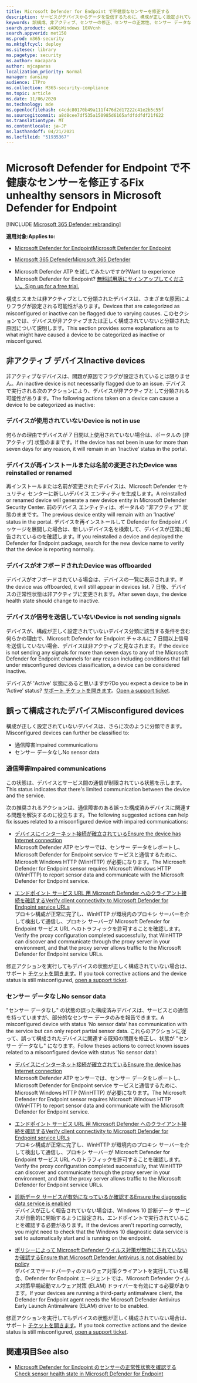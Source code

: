 ```yaml
---
title: Microsoft Defender for Endpoint で不健康なセンサーを修正する
description: サービスがデバイスからデータを受信するために、構成が正しく設定されていないか非アクティブとして報告されているデバイス センサーを修正します。
keywords: 誤構成、非アクティブ、センサーの修正、センサーの正常性、センサー データなし、センサー データ、通信障害、通信障害
search.product: eADQiWindows 10XVcnh
search.appverid: met150
ms.prod: m365-security
ms.mktglfcycl: deploy
ms.sitesec: library
ms.pagetype: security
ms.author: macapara
author: mjcaparas
localization_priority: Normal
manager: dansimp
audience: ITPro
ms.collection: M365-security-compliance
ms.topic: article
ms.date: 11/06/2020
ms.technology: mde
ms.openlocfilehash: c4cdc80170b49a111f476d2d17222c41e2b5c55f
ms.sourcegitcommit: a8d8cee7df535a150985d6165afdfddfdf21f622
ms.translationtype: MT
ms.contentlocale: ja-JP
ms.lasthandoff: 04/21/2021
ms.locfileid: "51935367"
---
```

# <a name="fix-unhealthy-sensors-in-microsoft-defender-for-endpoint"></a><span data-ttu-id="ef029-104">Microsoft Defender for Endpoint で不健康なセンサーを修正する</span><span class="sxs-lookup"><span data-stu-id="ef029-104">Fix unhealthy sensors in Microsoft Defender for Endpoint</span></span>

[!INCLUDE [Microsoft 365 Defender rebranding](../../includes/microsoft-defender.md)]

<span data-ttu-id="ef029-105">**適用対象:**</span><span class="sxs-lookup"><span data-stu-id="ef029-105">**Applies to:**</span></span>
- [<span data-ttu-id="ef029-106">Microsoft Defender for Endpoint</span><span class="sxs-lookup"><span data-stu-id="ef029-106">Microsoft Defender for Endpoint</span></span>](https://go.microsoft.com/fwlink/?linkid=2154037)
- [<span data-ttu-id="ef029-107">Microsoft 365 Defender</span><span class="sxs-lookup"><span data-stu-id="ef029-107">Microsoft 365 Defender</span></span>](https://go.microsoft.com/fwlink/?linkid=2118804)

- <span data-ttu-id="ef029-108">Microsoft Defender ATP を試してみたいですか?</span><span class="sxs-lookup"><span data-stu-id="ef029-108">Want to experience Microsoft Defender for Endpoint?</span></span> [<span data-ttu-id="ef029-109">無料試用版にサインアップしてください。</span><span class="sxs-lookup"><span data-stu-id="ef029-109">Sign up for a free trial.</span></span>](https://www.microsoft.com/microsoft-365/windows/microsoft-defender-atp?ocid=docs-wdatp-fixsensor-abovefoldlink)

<span data-ttu-id="ef029-110">構成ミスまたは非アクティブとして分類されたデバイスは、さまざまな原因によりフラグが設定される可能性があります。</span><span class="sxs-lookup"><span data-stu-id="ef029-110">Devices that are categorized as misconfigured or inactive can be flagged due to varying causes.</span></span> <span data-ttu-id="ef029-111">このセクションでは、デバイスが非アクティブまたは正しく構成されていないと分類された原因について説明します。</span><span class="sxs-lookup"><span data-stu-id="ef029-111">This section provides some explanations as to what might have caused a device to be categorized as inactive or misconfigured.</span></span>

## <a name="inactive-devices"></a><span data-ttu-id="ef029-112">非アクティブ デバイス</span><span class="sxs-lookup"><span data-stu-id="ef029-112">Inactive devices</span></span>

<span data-ttu-id="ef029-113">非アクティブなデバイスは、問題が原因でフラグが設定されているとは限りません。</span><span class="sxs-lookup"><span data-stu-id="ef029-113">An inactive device is not necessarily flagged due to an issue.</span></span> <span data-ttu-id="ef029-114">デバイスで実行される次のアクションにより、デバイスが非アクティブとして分類される可能性があります。</span><span class="sxs-lookup"><span data-stu-id="ef029-114">The following actions taken on a device can cause a device to be categorized as inactive:</span></span>

### <a name="device-is-not-in-use"></a><span data-ttu-id="ef029-115">デバイスが使用されていない</span><span class="sxs-lookup"><span data-stu-id="ef029-115">Device is not in use</span></span>

<span data-ttu-id="ef029-116">何らかの理由でデバイスが 7 日間以上使用されていない場合は、ポータルの [非アクティブ] 状態のままです。</span><span class="sxs-lookup"><span data-stu-id="ef029-116">If the device has not been in use for more than seven days for any reason, it will remain in an ‘Inactive’ status in the portal.</span></span>

### <a name="device-was-reinstalled-or-renamed"></a><span data-ttu-id="ef029-117">デバイスが再インストールまたは名前の変更された</span><span class="sxs-lookup"><span data-stu-id="ef029-117">Device was reinstalled or renamed</span></span>
<span data-ttu-id="ef029-118">再インストールまたは名前が変更されたデバイスは、Microsoft Defender セキュリティ センターに新しいデバイス エンティティを生成します。</span><span class="sxs-lookup"><span data-stu-id="ef029-118">A reinstalled or renamed device will generate a new device entity in Microsoft Defender Security Center.</span></span> <span data-ttu-id="ef029-119">前のデバイス エンティティは、ポータルの "非アクティブ" 状態のままです。</span><span class="sxs-lookup"><span data-stu-id="ef029-119">The previous device entity will remain with an ‘Inactive’ status in the portal.</span></span> <span data-ttu-id="ef029-120">デバイスを再インストールして Defender for Endpoint パッケージを展開した場合は、新しいデバイス名を検索して、デバイスが正常に報告されているのを確認します。</span><span class="sxs-lookup"><span data-stu-id="ef029-120">If you reinstalled a device and deployed the Defender for Endpoint package, search for the new device name to verify that the device is reporting normally.</span></span>

### <a name="device-was-offboarded"></a><span data-ttu-id="ef029-121">デバイスがオフボードされた</span><span class="sxs-lookup"><span data-stu-id="ef029-121">Device was offboarded</span></span>
<span data-ttu-id="ef029-122">デバイスがオフボードされている場合は、デバイスの一覧に表示されます。</span><span class="sxs-lookup"><span data-stu-id="ef029-122">If the device was offboarded, it will still appear in devices list.</span></span> <span data-ttu-id="ef029-123">7 日後、デバイスの正常性状態は非アクティブに変更されます。</span><span class="sxs-lookup"><span data-stu-id="ef029-123">After seven days, the device health state should change to inactive.</span></span>

### <a name="device-is-not-sending-signals"></a><span data-ttu-id="ef029-124">デバイスが信号を送信していない</span><span class="sxs-lookup"><span data-stu-id="ef029-124">Device is not sending signals</span></span>
<span data-ttu-id="ef029-125">デバイスが、構成が正しく設定されていないデバイス分類に該当する条件を含む何らかの理由で、Microsoft Defender for Endpoint チャネルに 7 日間以上信号を送信していない場合、デバイスは非アクティブと見なされます。</span><span class="sxs-lookup"><span data-stu-id="ef029-125">If the device is not sending any signals for more than seven days to any of the Microsoft Defender for Endpoint channels for any reason including conditions that fall under misconfigured devices classification, a device can be considered inactive.</span></span> 

<span data-ttu-id="ef029-126">デバイスが 'Active' 状態にあると思いますか?</span><span class="sxs-lookup"><span data-stu-id="ef029-126">Do you expect a device to be in ‘Active’ status?</span></span> <span data-ttu-id="ef029-127">[サポート チケットを開きます](https://support.microsoft.com/getsupport?wf=0&tenant=ClassicCommercial&oaspworkflow=start_1.0.0.0&locale=en-us&supportregion=en-us&pesid=16055&ccsid=636206786382823561)。</span><span class="sxs-lookup"><span data-stu-id="ef029-127">[Open a support ticket](https://support.microsoft.com/getsupport?wf=0&tenant=ClassicCommercial&oaspworkflow=start_1.0.0.0&locale=en-us&supportregion=en-us&pesid=16055&ccsid=636206786382823561).</span></span>

## <a name="misconfigured-devices"></a><span data-ttu-id="ef029-128">誤って構成されたデバイス</span><span class="sxs-lookup"><span data-stu-id="ef029-128">Misconfigured devices</span></span>
<span data-ttu-id="ef029-129">構成が正しく設定されていないデバイスは、さらに次のように分類できます。</span><span class="sxs-lookup"><span data-stu-id="ef029-129">Misconfigured devices can further be classified to:</span></span>
- <span data-ttu-id="ef029-130">通信障害</span><span class="sxs-lookup"><span data-stu-id="ef029-130">Impaired communications</span></span>
- <span data-ttu-id="ef029-131">センサー データなし</span><span class="sxs-lookup"><span data-stu-id="ef029-131">No sensor data</span></span>

### <a name="impaired-communications"></a><span data-ttu-id="ef029-132">通信障害</span><span class="sxs-lookup"><span data-stu-id="ef029-132">Impaired communications</span></span>
<span data-ttu-id="ef029-133">この状態は、デバイスとサービス間の通信が制限されている状態を示します。</span><span class="sxs-lookup"><span data-stu-id="ef029-133">This status indicates that there's limited communication between the device and the service.</span></span>

<span data-ttu-id="ef029-134">次の推奨されるアクションは、通信障害のある誤った構成済みデバイスに関連する問題を解決するのに役立ちます。</span><span class="sxs-lookup"><span data-stu-id="ef029-134">The following suggested actions can help fix issues related to a misconfigured device with impaired communications:</span></span>

- [<span data-ttu-id="ef029-135">デバイスにインターネット接続が確立されている</span><span class="sxs-lookup"><span data-stu-id="ef029-135">Ensure the device has Internet connection</span></span>](troubleshoot-onboarding.md#troubleshoot-onboarding-issues-on-the-device)</br>
  <span data-ttu-id="ef029-136">Microsoft Defender ATP センサーでは、センサー データをレポートし、Microsoft Defender for Endpoint service サービスと通信するために、Microsoft Windows HTTP (WinHTTP) が必要になります。</span><span class="sxs-lookup"><span data-stu-id="ef029-136">The Microsoft Defender for Endpoint sensor requires Microsoft Windows HTTP (WinHTTP) to report sensor data and communicate with the Microsoft Defender for Endpoint service.</span></span>

- [<span data-ttu-id="ef029-137">エンドポイント サービス URL 用 Microsoft Defender へのクライアント接続を確認する</span><span class="sxs-lookup"><span data-stu-id="ef029-137">Verify client connectivity to Microsoft Defender for Endpoint service URLs</span></span>](configure-proxy-internet.md#verify-client-connectivity-to-microsoft-defender-for-endpoint-service-urls)</br>
  <span data-ttu-id="ef029-138">プロキシ構成が正常に完了し、WinHTTP が環境内のプロキシ サーバーを介して検出して通信し、プロキシ サーバーが Microsoft Defender for Endpoint サービス URL へのトラフィックを許可することを確認します。</span><span class="sxs-lookup"><span data-stu-id="ef029-138">Verify the proxy configuration completed successfully, that WinHTTP can discover and communicate through the proxy server in your environment, and that the proxy server allows traffic to the Microsoft Defender for Endpoint service URLs.</span></span>

<span data-ttu-id="ef029-139">修正アクションを実行してもデバイスの状態が正しく構成されていない場合は、サポート [チケットを開きます](https://go.microsoft.com/fwlink/?LinkID=761093&clcid=0x409)。</span><span class="sxs-lookup"><span data-stu-id="ef029-139">If you took corrective actions and the device status is still misconfigured, [open a support ticket](https://go.microsoft.com/fwlink/?LinkID=761093&clcid=0x409).</span></span>

### <a name="no-sensor-data"></a><span data-ttu-id="ef029-140">センサー データなし</span><span class="sxs-lookup"><span data-stu-id="ef029-140">No sensor data</span></span>
<span data-ttu-id="ef029-141">"センサー データなし" の状態の誤った構成済みデバイスは、サービスとの通信を持っていますが、部分的なセンサー データのみを報告できます。</span><span class="sxs-lookup"><span data-stu-id="ef029-141">A misconfigured device with status ‘No sensor data’ has communication with the service but can only report partial sensor data.</span></span>
<span data-ttu-id="ef029-142">これらのアクションに従って、誤って構成されたデバイスに関連する既知の問題を修正し、状態が "センサー データなし" になります。</span><span class="sxs-lookup"><span data-stu-id="ef029-142">Follow theses actions to correct known issues related to a misconfigured device with status ‘No sensor data’:</span></span>

- [<span data-ttu-id="ef029-143">デバイスにインターネット接続が確立されている</span><span class="sxs-lookup"><span data-stu-id="ef029-143">Ensure the device has Internet connection</span></span>](troubleshoot-onboarding.md#troubleshoot-onboarding-issues-on-the-device)</br>
  <span data-ttu-id="ef029-144">Microsoft Defender ATP センサーでは、センサー データをレポートし、Microsoft Defender for Endpoint service サービスと通信するために、Microsoft Windows HTTP (WinHTTP) が必要になります。</span><span class="sxs-lookup"><span data-stu-id="ef029-144">The Microsoft Defender for Endpoint sensor requires Microsoft Windows HTTP (WinHTTP) to report sensor data and communicate with the Microsoft Defender for Endpoint service.</span></span>

- [<span data-ttu-id="ef029-145">エンドポイント サービス URL 用 Microsoft Defender へのクライアント接続を確認する</span><span class="sxs-lookup"><span data-stu-id="ef029-145">Verify client connectivity to Microsoft Defender for Endpoint service URLs</span></span>](configure-proxy-internet.md#verify-client-connectivity-to-microsoft-defender-for-endpoint-service-urls)</br>
  <span data-ttu-id="ef029-146">プロキシ構成が正常に完了し、WinHTTP が環境内のプロキシ サーバーを介して検出して通信し、プロキシ サーバーが Microsoft Defender for Endpoint サービス URL へのトラフィックを許可することを確認します。</span><span class="sxs-lookup"><span data-stu-id="ef029-146">Verify the proxy configuration completed successfully, that WinHTTP can discover and communicate through the proxy server in your environment, and that the proxy server allows traffic to the Microsoft Defender for Endpoint service URLs.</span></span>

- [<span data-ttu-id="ef029-147">診断データ サービスが有効になっているか確認する</span><span class="sxs-lookup"><span data-stu-id="ef029-147">Ensure the diagnostic data service is enabled</span></span>](troubleshoot-onboarding.md#ensure-the-diagnostics-service-is-enabled)</br>
<span data-ttu-id="ef029-148">デバイスが正しく報告されていない場合は、Windows 10 診断データ サービスが自動的に開始するように設定され、エンドポイントで実行されていることを確認する必要があります。</span><span class="sxs-lookup"><span data-stu-id="ef029-148">If the devices aren't reporting correctly, you might need to check that the Windows 10 diagnostic data service is set to automatically start and is running on the endpoint.</span></span>

- [<span data-ttu-id="ef029-149">ポリシーによって Microsoft Defender ウイルス対策が無効にされていないか確認する</span><span class="sxs-lookup"><span data-stu-id="ef029-149">Ensure that Microsoft Defender Antivirus is not disabled by policy</span></span>](troubleshoot-onboarding.md#ensure-that-microsoft-defender-antivirus-is-not-disabled-by-a-policy)</br>
<span data-ttu-id="ef029-150">デバイスでサードパーティのマルウェア対策クライアントを実行している場合、Defender for Endpoint エージェントでは、Microsoft Defender ウイルス対策早期起動マルウェア対策 (ELAM) ドライバーを有効にする必要があります。</span><span class="sxs-lookup"><span data-stu-id="ef029-150">If your devices are running a third-party antimalware client, the Defender for Endpoint agent needs the Microsoft Defender Antivirus Early Launch Antimalware (ELAM) driver to be enabled.</span></span>

<span data-ttu-id="ef029-151">修正アクションを実行してもデバイスの状態が正しく構成されていない場合は、サポート [チケットを開きます](https://go.microsoft.com/fwlink/?LinkID=761093&clcid=0x409)。</span><span class="sxs-lookup"><span data-stu-id="ef029-151">If you took corrective actions and the device status is still misconfigured, [open a support ticket](https://go.microsoft.com/fwlink/?LinkID=761093&clcid=0x409).</span></span>

## <a name="see-also"></a><span data-ttu-id="ef029-152">関連項目</span><span class="sxs-lookup"><span data-stu-id="ef029-152">See also</span></span>
- [<span data-ttu-id="ef029-153">Microsoft Defender for Endpoint のセンサーの正常性状態を確認する</span><span class="sxs-lookup"><span data-stu-id="ef029-153">Check sensor health state in Microsoft Defender for Endpoint</span></span>](check-sensor-status.md)
